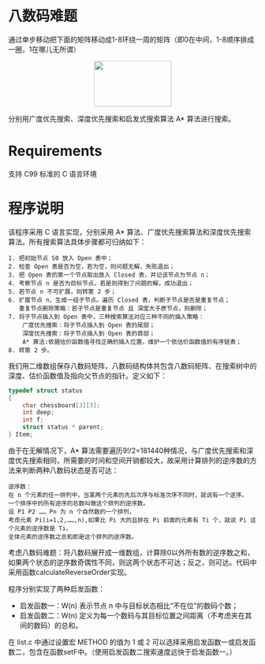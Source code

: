 # 八数码难题
通过单步移动把下面的矩阵移动成1-8环绕一周的矩阵（即0在中间，1-8顺序排成一圈，1在哪儿无所谓）  
<p align="center">
	<img src="https://github.com/KevinNum1/IntelligentSearch/blob/master/images/figure8matrix.png" width="157" height="93">
</p>
分别用广度优先搜索、深度优先搜索和启发式搜索算法 A* 算法进行搜索。

# Requirements
支持 C99 标准的 C 语言环境


# 程序说明
该程序采用 C 语言实现，分别采用 A\* 算法、广度优先搜索算法和深度优先搜索算法。所有搜索算法具体步骤都可归纳如下：  
```
1. 把初始节点 S0 放入 Open 表中；  
2. 检查 Open 表是否为空，若为空，则问题无解，失败退出；  
3. 把 Open 表的第一个节点取出放入 Closed 表，并记该节点为节点 n；  
4. 考察节点 n 是否为目标节点。若是则得到了问题的解，成功退出；  
5. 若节点 n 不可扩展，则转第 2 步；  
6. 扩展节点 n，生成一组子节点。遍历 Closed 表，判断子节点是否是重复节点；  
   重复节点删除策略：若子节点是重复节点 且 深度大于原节点，则删除；  
7. 将子节点插入到 Open 表中，三种搜索算法对应三种不同的插入策略：
	广度优先搜索：将子节点插入到 Open 表的尾部；
	深度优先搜索：将子节点插入到 Open 表的首部；
	A* 算法:依据估价函数值寻找正确的插入位置，维护一个依估价函数值的有序链表；
8. 转第 2 步。  
```

我们用二维数组保存八数码矩阵，八数码结构体共包含八数码矩阵、在搜索树中的深度、估价函数值及指向父节点的指针。定义如下：  
```c
typedef struct status
{
	char chessboard[3][3];
	int deep;
	int f;
	struct status * parent;
} Item;
```

由于在无解情况下，A\* 算法需要遍历9!/2=181440种情况，与广度优先搜索和深度优先搜索相同，所需要的时间和空间开销都较大，故采用计算排列的逆序数的方法来判断两种八数码状态是否可达：  
```
逆序数：  
在 n 个元素的任一排列中，当某两个元素的先后次序与标准次序不同时，就说有一个逆序。  
一个排序中的所有逆序的总数叫做这个排列的逆序数。
设 P1 P2 …… Pn 为 n 个自然数的一个排列，  
考虑元素 Pi(i=1,2,……,n),如果比 Pi 大的且排在 Pi 前面的元素有 Ti 个，就说 Pi 这个元素的逆序数是 Ti，  
全体元素的逆序数之总和即是这个排列的逆序数。
```
考虑八数码难题：将八数码展开成一维数组，计算除0以外所有数的逆序数之和，如果两个状态的逆序数奇偶性不同，则这两个状态不可达；反之，则可达。代码中采用函数calculateReverseOrder实现。  

程序分别实现了两种启发函数：  
* 启发函数一：W(n) 表示节点 n 中与目标状态相比“不在位”的数码个数；  
* 启发函数二：W(n) 定义为每一个数码与其目标位置之间距离（不考虑夹在其间的数码）的总和。  

在 list.c 中通过设置宏 METHOD 的值为 1 或 2 可以选择采用启发函数一或启发函数二，包含在函数setF中。（使用启发函数二搜索速度远快于启发函数一。）
